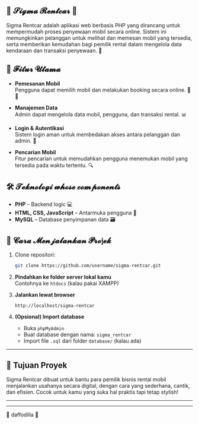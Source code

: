 ## 🌸 𝓢𝓲𝓰𝓶𝓪 𝓡𝓮𝓷𝓽𝓬𝓪𝓻 🌸 
Sigma Rentcar adalah aplikasi web berbasis PHP yang dirancang untuk mempermudah proses penyewaan mobil secara online. Sistem ini memungkinkan pelanggan untuk melihat dan memesan mobil yang tersedia, serta memberikan kemudahan bagi pemilik rental dalam mengelola data kendaraan dan transaksi penyewaan. 💖

## 🔧 𝓕𝓲𝓽𝓾𝓻 𝓤𝓽𝓪𝓶𝓪
- **Pemesanan Mobil**  
  Pengguna dapat memilih mobil dan melakukan booking secara online. 🚙✨

- **Manajemen Data**  
  Admin dapat mengelola data mobil, pengguna, dan transaksi rental. 📊

- **Login & Autentikasi**  
  Sistem login aman untuk membedakan akses antara pelanggan dan admin. 🔐

- **Pencarian Mobil**  
  Fitur pencarian untuk memudahkan pengguna menemukan mobil yang tersedia pada waktu tertentu. 🔍

## 🛠️ 𝓣𝓮𝓴𝓷𝓸𝓵𝓸𝓰𝓲 𝔀𝓱𝓸𝓼𝓮 𝓬𝓸𝓶𝓹𝓸𝓷𝓮𝓷𝓽𝓼
- **PHP** – Backend logic 💻
- **HTML, CSS, JavaScript** – Antarmuka pengguna 🎨
- **MySQL** – Database penyimpanan data 🗃️

## 🚀 𝓒𝓪𝓻𝓪 𝓜𝓮𝓷𝓳𝓪𝓵𝓪𝓷𝓴𝓪𝓷 𝓟𝓻𝓸𝔧𝓮𝓴
1. Clone repositori:
   ```bash
   git clone https://github.com/username/sigma-rentcar.git

2. **Pindahkan ke folder server lokal kamu**  
   Contohnya ke `htdocs` (kalau pakai XAMPP)

3. **Jalankan lewat browser**  
   ```
   http://localhost/sigma-rentcar
   ```

4. **(Opsional) Import database**
   - Buka `phpMyAdmin`
   - Buat database dengan nama: `sigma_rentcar`
   - Import file `.sql` dari folder `database/` (kalau ada)

---

## 🌷 Tujuan Proyek

Sigma Rentcar dibuat untuk bantu para pemilik bisnis rental mobil menjalankan usahanya secara digital, dengan cara yang sederhana, cantik, dan efisien. Cocok untuk kamu yang suka hal praktis tapi tetap stylish!

---


---

🍓 daffodilla 🍓
